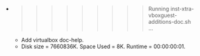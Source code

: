 * >>>>>>>>> Running inst-xtra-vboxguest-additions-doc.sh ...
  * Add virtualbox doc-help.
  * Disk size = 7660836K. Space Used = 8K. Runtime = 00:00:00:01.
